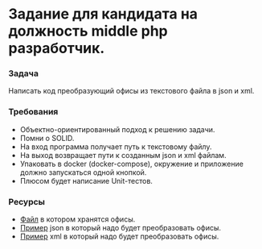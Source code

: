 # Задание для кандидата на должность middle php разработчик.

### Задача
Написать код преобразующий офисы из текстового файла в json и xml.

### Требования
* Объектно-ориентированный подход к решению задачи.
* Помни о SOLID.
* На вход программа получает путь к текстовому файлу.
* На выход возвращает пути к созданным json и xml файлам.
* Упаковать в docker (docker-compose), окружение и приложение должно запускаться одной кнопкой.
* Плюсом будет написание Unit-тестов.


### Ресурсы
* [Файл](offices.txt) в котором хранятся офисы.
* [Пример](offices.json) json в который надо будет преобразовать офисы.
* [Пример](offices.xml) xml в который надо будет преобразовать офисы.

